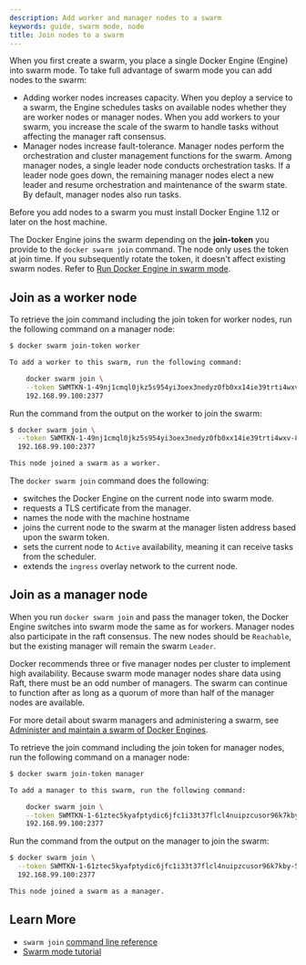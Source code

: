 ```yaml
---
description: Add worker and manager nodes to a swarm
keywords: guide, swarm mode, node
title: Join nodes to a swarm
---
```

When you first create a swarm, you place a single Docker Engine (Engine) into swarm mode. To take full advantage of swarm mode you can add nodes to the swarm:

* Adding worker nodes increases capacity. When you deploy a service to a swarm, the Engine schedules tasks on available nodes whether they are worker nodes or manager nodes. When you add workers to your swarm, you increase the scale of the swarm to handle tasks without affecting the manager raft consensus.
* Manager nodes increase fault-tolerance. Manager nodes perform the orchestration and cluster management functions for the swarm. Among manager nodes, a single leader node conducts orchestration tasks. If a leader node goes down, the remaining manager nodes elect a new leader and resume orchestration and maintenance of the swarm state. By default, manager nodes also run tasks.

Before you add nodes to a swarm you must install Docker Engine 1.12 or later on the host machine.

The Docker Engine joins the swarm depending on the **join-token** you provide to the `docker swarm join` command. The node only uses the token at join time. If you subsequently rotate the token, it doesn't affect existing swarm nodes. Refer to [Run Docker Engine in swarm mode](swarm-mode.md#view-the-join-command-or-update-a-swarm-join-token).

## Join as a worker node

To retrieve the join command including the join token for worker nodes, run the following command on a manager node:

```bash
$ docker swarm join-token worker

To add a worker to this swarm, run the following command:

    docker swarm join \
    --token SWMTKN-1-49nj1cmql0jkz5s954yi3oex3nedyz0fb0xx14ie39trti4wxv-8vxv8rssmk743ojnwacrr2e7c \
    192.168.99.100:2377
```

Run the command from the output on the worker to join the swarm:

```bash
$ docker swarm join \
  --token SWMTKN-1-49nj1cmql0jkz5s954yi3oex3nedyz0fb0xx14ie39trti4wxv-8vxv8rssmk743ojnwacrr2e7c \
  192.168.99.100:2377

This node joined a swarm as a worker.
```

The `docker swarm join` command does the following:

* switches the Docker Engine on the current node into swarm mode.
* requests a TLS certificate from the manager.
* names the node with the machine hostname
* joins the current node to the swarm at the manager listen address based upon the swarm token.
* sets the current node to `Active` availability, meaning it can receive tasks from the scheduler.
* extends the `ingress` overlay network to the current node.

## Join as a manager node

When you run `docker swarm join` and pass the manager token, the Docker Engine switches into swarm mode the same as for workers. Manager nodes also participate in the raft consensus. The new nodes should be `Reachable`, but the existing manager will remain the swarm `Leader`.

Docker recommends three or five manager nodes per cluster to implement high availability. Because swarm mode manager nodes share data using Raft, there must be an odd number of managers. The swarm can continue to function after as long as a quorum of more than half of the manager nodes are available.

For more detail about swarm managers and administering a swarm, see [Administer and maintain a swarm of Docker Engines](admin_guide.md).

To retrieve the join command including the join token for manager nodes, run the following command on a manager node:

```bash
$ docker swarm join-token manager

To add a manager to this swarm, run the following command:

    docker swarm join \
    --token SWMTKN-1-61ztec5kyafptydic6jfc1i33t37flcl4nuipzcusor96k7kby-5vy9t8u35tuqm7vh67lrz9xp6 \
    192.168.99.100:2377
```

Run the command from the output on the manager to join the swarm:

```bash
$ docker swarm join \
  --token SWMTKN-1-61ztec5kyafptydic6jfc1i33t37flcl4nuipzcusor96k7kby-5vy9t8u35tuqm7vh67lrz9xp6 \
  192.168.99.100:2377

This node joined a swarm as a manager.
```

## Learn More

* `swarm join` [command line reference](../reference/commandline/swarm_join.md)
* [Swarm mode tutorial](swarm-tutorial/index.md)